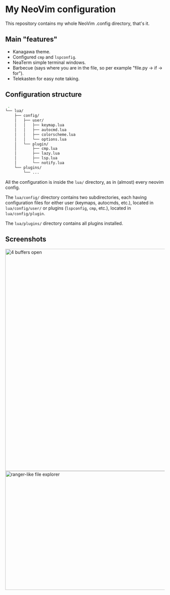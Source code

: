 # My NeoVim configuration
This repository contains my whole NeoVim .config directory, that's it.

## Main "features"
- Kanagawa theme.
- Configured `cmp` and `lspconfig`.
- NeaTerm simple terminal windows.
- Barbecue (says where you are in the file, so per example "file.py -> if -> for").
- Telekasten for easy note taking.

 ## Configuration structure
```bash
 .
└── lua/
    ├── config/
    │   ├── user/
    │   │   ├── keymap.lua
    │   │   ├── autocmd.lua
    │   │   ├── colorscheme.lua
    │   │   └── options.lua
    │   └── plugin/
    │       ├── cmp.lua
    │       ├── lazy.lua
    │       ├── lsp.lua
    │       └── notify.lua
    └── plugins/
        └── ...
```
All the configuration is inside the `lua/` directory, as in (almost) every neovim config.

The `lua/config/` directory contains two subdirectories, each having configuration files for either user (keymaps, autocmds, etc.), located in `lua/config/user/` or plugins (`lspconfig`, `cmp`, etc.), located in `lua/config/plugin`.

The `lua/plugins/` directory contains all plugins installed.

## Screenshots
<img src="https://github.com/user-attachments/assets/cc70ee5c-c14d-4265-949a-705c3a8fa7ab" alt="4 buffers open" width="700" heigth="500" title="4 buffers open"> <img src="https://github.com/user-attachments/assets/fb8f2fc7-d6ed-4b17-99e9-c22f898e43f2" alt="ranger-like file explorer" width="700" height="375" title="file explorer">


